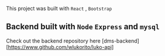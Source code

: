 This project was built with `React` , `Bootstrap`

## Backend built with `Node` `Express` and `mysql`

Check out the backend repository here [dms-backend][https://www.github.com/wlukorito/luko-api]
